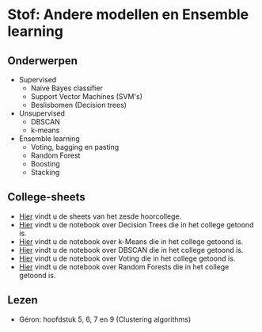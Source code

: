 # Stof: Andere modellen en Ensemble learning

## Onderwerpen

* Supervised
    * Naive Bayes classifier
    * Support Vector Machines (SVM's)
    * Beslisbomen (Decision trees)
* Unsupervised
    * DBSCAN
    * k-means
* Ensemble learning
    * Voting, bagging en pasting
    * Random Forest
    * Boosting
    * Stacking

## College-sheets

* [Hier](../files/6.andere-modellen.pptx) vindt u de sheets van het zesde hoorcollege.
* [Hier](https://github.com/hanze-hbo-ict/Machine-Learning/blob/master/Notebooks/demo%20decision%20tree%20live%20coding%20HC6.ipynb) vindt u de notebook over Decision Trees die in het college getoond is.
* [Hier](https://github.com/hanze-hbo-ict/Machine-Learning/blob/master/Notebooks/demo%20kmeans%20live%20coding%20HC6.ipynb) vindt u de notebook over k-Means die in het college getoond is.
* [Hier](https://github.com/hanze-hbo-ict/Machine-Learning/blob/master/Notebooks/demo%20DBSCAN%20live%20coding%20HC6.ipynb) vindt u de notebook over DBSCAN die in het college getoond is.
* [Hier](https://github.com/hanze-hbo-ict/Machine-Learning/blob/master/Notebooks/Voting%20live%20coding%20HC8.ipynb) vindt u de notebook over Voting die in het college getoond is.
* [Hier](https://github.com/hanze-hbo-ict/Machine-Learning/blob/master/Notebooks/Decision%20Trees%20en%20Random%20Forests%20live%20coding%20HC8.ipynb) vindt u de notebook over Random Forests die in het college getoond is.

## Lezen

* Géron: hoofdstuk 5, 6, 7 en 9 (Clustering algorithms)